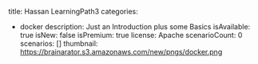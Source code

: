 title: Hassan LearningPath3
categories:
  - docker
description: Just an Introduction plus some Basics
isAvailable: true
isNew: false
isPremium: true
license: Apache
scenarioCount: 0
scenarios: []
thumbnail: https://brainarator.s3.amazonaws.com/new/pngs/docker.png
